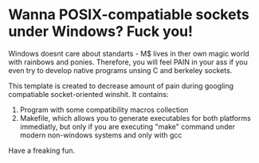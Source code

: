 # Wanna POSIX-compatiable sockets under Windows? Fuck you!

Windows doesnt care about standarts - M$ lives in ther own magic world with rainbows and ponies. Therefore, you will feel PAIN in your ass if you even try to develop native programs unsing C and berkeley sockets.

This template is created to decrease amount of pain during googling compatiable socket-oriented winshit. It contains:

1) Program with some compatibility macros collection
2) Makefile, which allows you to generate executables for both platforms immediatly, but only if you are executing "make" command under modern non-windows systems and only with gcc

Have a freaking fun.
